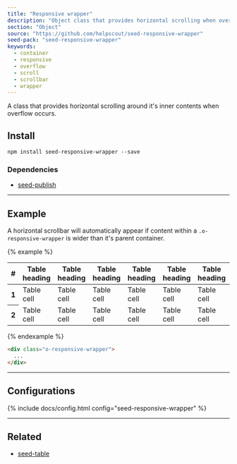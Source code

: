 ```yaml
---
title: "Responsive wrapper"
description: "Object class that provides horizontal scrolling when overflow occurs."
section: "Object"
source: "https://github.com/helpscout/seed-responsive-wrapper"
seed-pack: "seed-responsive-wrapper"
keywords:
  - container
  - responsive
  - overflow
  - scroll
  - scrollbar
  - wrapper
---
```



A class that provides horizontal scrolling around it's inner contents when overflow occurs.

## Install

```
npm install seed-responsive-wrapper --save
```



### Dependencies

* [seed-publish](/seed/packs/seed-publish)



---



## Example

A horizontal scrollbar will automatically appear if content within a `.o-responsive-wrapper` is wider than it's parent container.

{% example %}
<div class="o-responsive-wrapper">
  <table class="c-table">
    <thead>
      <tr>
        <th>#</th>
        <th>Table heading</th>
        <th>Table heading</th>
        <th>Table heading</th>
        <th>Table heading</th>
        <th>Table heading</th>
        <th>Table heading</th>
        <th>Table heading</th>
        <th>Table heading</th>
        <th>Table heading</th>
        <th>Table heading</th>
      </tr>
    </thead>
    <tbody>
      <tr>
        <th scope="row">1</th>
        <td>Table cell</td>
        <td>Table cell</td>
        <td>Table cell</td>
        <td>Table cell</td>
        <td>Table cell</td>
        <td>Table cell</td>
        <td>Table cell</td>
        <td>Table cell</td>
        <td>Table cell</td>
        <td>Table cell</td>
      </tr>
      <tr>
        <th scope="row">2</th>
        <td>Table cell</td>
        <td>Table cell</td>
        <td>Table cell</td>
        <td>Table cell</td>
        <td>Table cell</td>
        <td>Table cell</td>
        <td>Table cell</td>
        <td>Table cell</td>
        <td>Table cell</td>
        <td>Table cell</td>
      </tr>
    </tbody>
  </table>
</div>
{% endexample %}

```html
<div class="o-responsive-wrapper">
  ...
</div>
```



---



## Configurations

{% include docs/config.html config="seed-responsive-wrapper" %}



----



## Related

* [seed-table](/seed/packs/seed-table)
